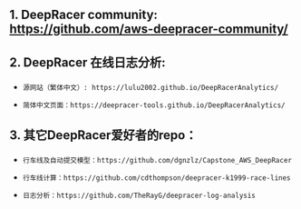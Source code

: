 ## 1. DeepRacer community: https://github.com/aws-deepracer-community/ 
## 2. DeepRacer 在线日志分析: </p> 
*     源网站（繁体中文）: https://lulu2002.github.io/DeepRacerAnalytics/ 
*     简体中文页面：https://deepracer-tools.github.io/DeepRacerAnalytics/ 
## 3. 其它DeepRacer爱好者的repo：</p> 
*     行车线及自动提交模型：https://github.com/dgnzlz/Capstone_AWS_DeepRacer 
*     行车线计算：https://github.com/cdthompson/deepracer-k1999-race-lines 
*     日志分析：https://github.com/TheRayG/deepracer-log-analysis 

